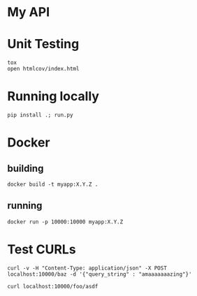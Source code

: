 # My API

# Unit Testing
```
tox
open htmlcov/index.html
```

# Running locally
```
pip install .; run.py
```

# Docker
## building
```
docker build -t myapp:X.Y.Z .
```
## running
```
docker run -p 10000:10000 myapp:X.Y.Z
```

# Test CURLs
```
curl -v -H "Content-Type: application/json" -X POST localhost:10000/baz -d '{"query_string" : "amaaaaaaazing"}'
```

```
curl localhost:10000/foo/asdf
```
